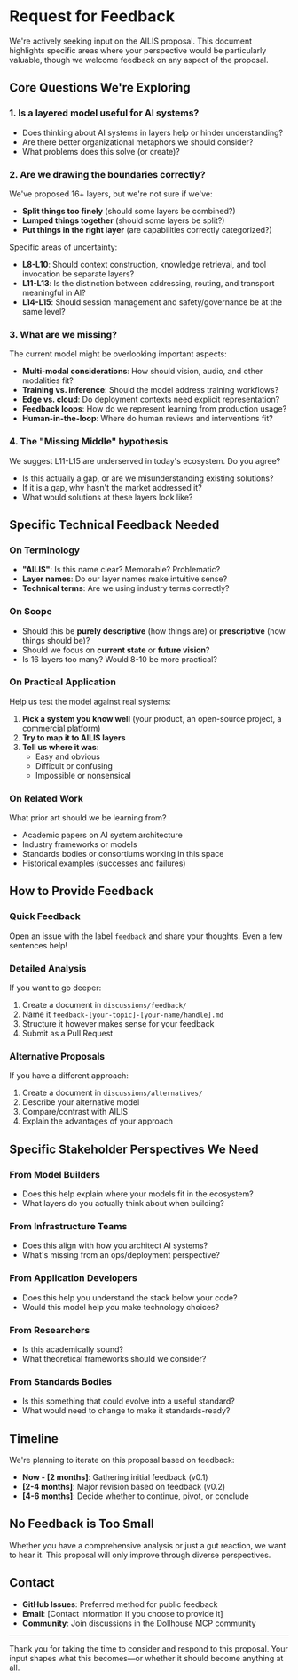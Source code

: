 # Request for Feedback

We're actively seeking input on the AILIS proposal. This document highlights specific areas where your perspective would be particularly valuable, though we welcome feedback on any aspect of the proposal.

## Core Questions We're Exploring

### 1. Is a layered model useful for AI systems?

- Does thinking about AI systems in layers help or hinder understanding?
- Are there better organizational metaphors we should consider?
- What problems does this solve (or create)?

### 2. Are we drawing the boundaries correctly?

We've proposed 16+ layers, but we're not sure if we've:
- **Split things too finely** (should some layers be combined?)
- **Lumped things together** (should some layers be split?)
- **Put things in the right layer** (are capabilities correctly categorized?)

Specific areas of uncertainty:

- **L8-L10**: Should context construction, knowledge retrieval, and tool invocation be separate layers?
- **L11-L13**: Is the distinction between addressing, routing, and transport meaningful in AI?
- **L14-L15**: Should session management and safety/governance be at the same level?

### 3. What are we missing?

The current model might be overlooking important aspects:

- **Multi-modal considerations**: How should vision, audio, and other modalities fit?
- **Training vs. inference**: Should the model address training workflows?
- **Edge vs. cloud**: Do deployment contexts need explicit representation?
- **Feedback loops**: How do we represent learning from production usage?
- **Human-in-the-loop**: Where do human reviews and interventions fit?

### 4. The "Missing Middle" hypothesis

We suggest L11-L15 are underserved in today's ecosystem. Do you agree?

- Is this actually a gap, or are we misunderstanding existing solutions?
- If it is a gap, why hasn't the market addressed it?
- What would solutions at these layers look like?

## Specific Technical Feedback Needed

### On Terminology

- **"AILIS"**: Is this name clear? Memorable? Problematic?
- **Layer names**: Do our layer names make intuitive sense?
- **Technical terms**: Are we using industry terms correctly?

### On Scope

- Should this be **purely descriptive** (how things are) or **prescriptive** (how things should be)?
- Should we focus on **current state** or **future vision**?
- Is 16 layers too many? Would 8-10 be more practical?

### On Practical Application

Help us test the model against real systems:

1. **Pick a system you know well** (your product, an open-source project, a commercial platform)
2. **Try to map it to AILIS layers**
3. **Tell us where it was**:
   - Easy and obvious
   - Difficult or confusing
   - Impossible or nonsensical

### On Related Work

What prior art should we be learning from?

- Academic papers on AI system architecture
- Industry frameworks or models
- Standards bodies or consortiums working in this space
- Historical examples (successes and failures)

## How to Provide Feedback

### Quick Feedback

Open an issue with the label `feedback` and share your thoughts. Even a few sentences help!

### Detailed Analysis

If you want to go deeper:

1. Create a document in `discussions/feedback/`
2. Name it `feedback-[your-topic]-[your-name/handle].md`
3. Structure it however makes sense for your feedback
4. Submit as a Pull Request

### Alternative Proposals

If you have a different approach:

1. Create a document in `discussions/alternatives/`
2. Describe your alternative model
3. Compare/contrast with AILIS
4. Explain the advantages of your approach

## Specific Stakeholder Perspectives We Need

### From Model Builders
- Does this help explain where your models fit in the ecosystem?
- What layers do you actually think about when building?

### From Infrastructure Teams
- Does this align with how you architect AI systems?
- What's missing from an ops/deployment perspective?

### From Application Developers
- Does this help you understand the stack below your code?
- Would this model help you make technology choices?

### From Researchers
- Is this academically sound?
- What theoretical frameworks should we consider?

### From Standards Bodies
- Is this something that could evolve into a useful standard?
- What would need to change to make it standards-ready?

## Timeline

We're planning to iterate on this proposal based on feedback:

- **Now - [2 months]**: Gathering initial feedback (v0.1)
- **[2-4 months]**: Major revision based on feedback (v0.2)
- **[4-6 months]**: Decide whether to continue, pivot, or conclude

## No Feedback is Too Small

Whether you have a comprehensive analysis or just a gut reaction, we want to hear it. This proposal will only improve through diverse perspectives.

## Contact

- **GitHub Issues**: Preferred method for public feedback
- **Email**: [Contact information if you choose to provide it]
- **Community**: Join discussions in the Dollhouse MCP community

---

Thank you for taking the time to consider and respond to this proposal. Your input shapes what this becomes—or whether it should become anything at all.